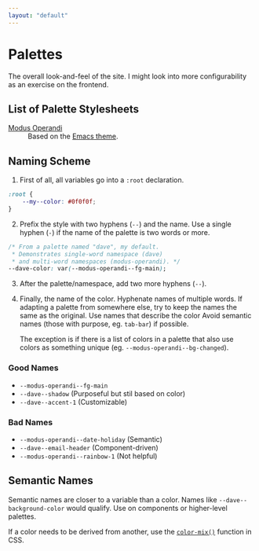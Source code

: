 ```yaml
---
layout: "default"
---
```


# Palettes

The overall look-and-feel of the site.
I might look into more configurability as an exercise on the frontend.

## List of Palette Stylesheets

<dl>
  <dt><a href="./modus-operandi.css">Modus Operandi</a></dt>
  <dd>
    Based on the
	<a href="https://protesilaos.com/emacs/modus-themes-colors">Emacs theme</a>.
  </dd>
</dl>

## Naming Scheme

1. First of all, all variables go into a `:root` declaration.
``` css
:root {
    --my--color: #0f0f0f;
}
```
2. Prefix the style with two hyphens (`--`) and the name.
   Use a single hyphen (`-`) if the name of the palette
   is two words or more.
``` css
/* From a palette named "dave", my default.
 * Demonstrates single-word namespace (dave)
 * and multi-word namespaces (modus-operandi). */
--dave-color: var(--modus-operandi--fg-main);
```
3. After the palette/namespace, add two more hyphens (`--`).
4. Finally, the name of the color.
   Hyphenate names of multiple words.
   If adapting a palette from somewhere else, try to keep the names
   the same as the original.
   Use names that describe the color
   Avoid semantic names (those with purpose, eg. `tab-bar`) if possible.
   
   The exception is if there is a list of colors in a palette that also
   use colors as something unique (eg. `--modus-operandi--bg-changed`).

### Good Names

* `--modus-operandi--fg-main`
* `--dave--shadow` (Purposeful but stil based on color)
* `--dave--accent-1` (Customizable)

### Bad Names

* `--modus-operandi--date-holiday` (Semantic)
* `--dave--email-header` (Component-driven)
* `--modus-operandi--rainbow-1` (Not helpful)

## Semantic Names

Semantic names are closer to a variable than a color.
Names like `--dave--background-color` would qualify.
Use on components or higher-level palettes.

If a color needs to be derived from another,
use the [`color-mix()`][1] function in CSS.

[1]: https://developer.mozilla.org/en-US/docs/Web/CSS/color_value/color-mix
